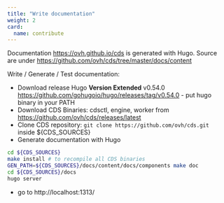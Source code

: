 ```yaml
---
title: "Write documentation"
weight: 2
card: 
  name: contribute
---
```


Documentation https://ovh.github.io/cds is generated with Hugo. Source are under https://github.com/ovh/cds/tree/master/docs/content

Write / Generate / Test documentation:

* Download release Hugo **Version Extended** v0.54.0 https://github.com/gohugoio/hugo/releases/tag/v0.54.0 - put hugo binary in your PATH
* Download CDS Binaries: cdsctl, engine, worker from https://github.com/ovh/cds/releases/latest
* Clone CDS repository: `git clone https://github.com/ovh/cds.git` inside ${CDS_SOURCES}
* Generate documentation with Hugo

```bash
cd ${CDS_SOURCES}
make install # to recompile all CDS binaries
GEN_PATH=${CDS_SOURCES}/docs/content/docs/components make doc 
cd ${CDS_SOURCES}/docs
hugo server
```
* go to http://localhost:1313/
